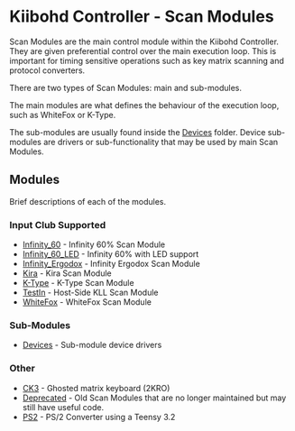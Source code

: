 # Kiibohd Controller - Scan Modules

Scan Modules are the main control module within the Kiibohd Controller.
They are given preferential control over the main execution loop.
This is important for timing sensitive operations such as key matrix scanning and protocol converters.

There are two types of Scan Modules: main and sub-modules.

The main modules are what defines the behaviour of the execution loop, such as WhiteFox or K-Type.

The sub-modules are usually found inside the [Devices](Devices) folder.
Device sub-modules are drivers or sub-functionality that may be used by main Scan Modules.


## Modules

Brief descriptions of each of the modules.

### Input Club Supported

* [Infinity_60](Infinity_60) - Infinity 60% Scan Module
* [Infinity_60_LED](Infinity_60_LED) - Infinity 60% with LED support
* [Infinity_Ergodox](Infinity_Ergodox) - Infinity Ergodox Scan Module
* [Kira](Kira) - Kira Scan Module
* [K-Type](K-Type) - K-Type Scan Module
* [TestIn](TestIn) - Host-Side KLL Scan Module
* [WhiteFox](WhiteFox) - WhiteFox Scan Module


### Sub-Modules

* [Devices](Devices) - Sub-module device drivers


### Other

* [CK3](CK3) - Ghosted matrix keyboard (2KRO)
* [Deprecated](Deprecated) - Old Scan Modules that are no longer maintained but may still have useful code.
* [PS2](PS2) - PS/2 Converter using a Teensy 3.2

